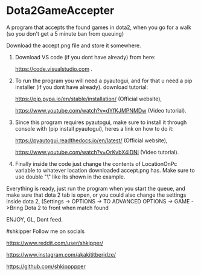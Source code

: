 # Dota2GameAccepter
A program that accepts the found games in dota2, when you go for a walk (so you don't get a 5 minute ban from queuing)

Download the accept.png file and store it somewhere.

1) Download VS code (if you dont have already) from here:

   https://code.visualstudio.com .


2) To run the program you will need a pyautogui, and for that u need a pip installer (if you dont have already). download tutorial: 

   https://pip.pypa.io/en/stable/installation/ (Official website),
 
   https://www.youtube.com/watch?v=dYfKJMPNMDw (Video tutorial).


3) Since this program requires pyautogui, make sure to install it through console with (pip install pyautogui), heres a link on how to do it: 

   https://pyautogui.readthedocs.io/en/latest/ (Official website),

   https://www.youtube.com/watch?v=OrKvbX4lDNI (Video tutorial).

4) Finally inside the code just change the contents of LocationOnPc variable to whatever location downloaded accept.png has. Make sure to use double "\\" like its shown in the example.

 Everything is ready, just run the program when you start the queue, and make sure that dota 2 tab is open, or you could also change the settings inside dota 2, (Settings -> OPTIONS -> TO ADVANCED OPTIONS -> GAME ->Bring Dota 2 to front when match found
 
 ENJOY, GL, Dont feed.
 
 #shkipper
 Follow me on socials

 https://www.reddit.com/user/shkipper/

 https://www.instagram.com/akakititberidze/

 https://github.com/shkippppper


